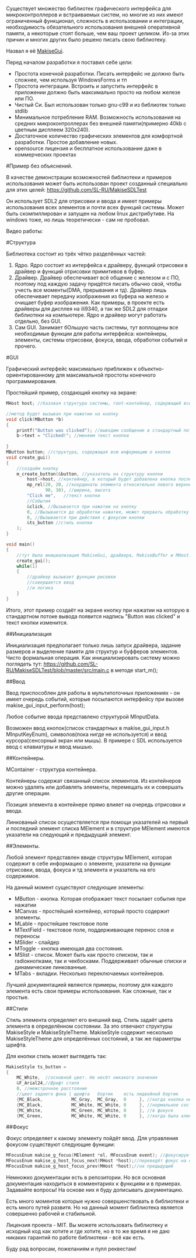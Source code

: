 Существует множество библиотек графического интерфейса для микроконтроллеров и встраиваемых систем, но многие из них имеют ограниченный функционал, сложность в использовании и интеграции, необходимость обязательного использования внешней оперативной памяти, а некоторые стоят больше, чем ваш проект целиком. Из-за этих причин и многих других было решено писать свою библиотеку.

Назвал я её [MakiseGui](https://github.com/SL-RU/MakiseGUI).
 <habracut/>

Перед началом разработки я поставил себе цели:
* Простота конечной разработки. Писать интерфейс не должно быть сложнее, чем используя WindowsForms и тп
* Простота интеграции. Встроить и запустить интерфейс в приложении должно быть максимально просто на любом железе или ПО.
* Чистый Си. Был использован только gnu-c99 и из библиотек только stdlib
* Минимальное потребление RAM. Возможность использования на средних микроконтроллерах без внешней памяти(примерно 40kb с цветным дисплеем 320х240).
* Достаточное количество графических элементов для комфортной разработки. Простое добавление новых.
* opensource лицензия и бесплатное использование даже в коммерческих проектах


#Пример без объяснений.

В качестве демонстрации возможностей библиотеки и примеров использования может быть использован проект созданный специально для этих целей: https://github.com/SL-RU/MakiseSDLTest 

Он использует SDL2 для отрисовки и ввода и имеет примеры использования всех элементов и почти всех функций системы. Может быть скомпиллирован и запущен на любом linux дистрибутиве. На windows тоже, но лишь теоретически - сам не пробовал.

Видео работы:


#Структура

Библиотека состоит из трёх чётко разделённых частей: 

1) Ядро. Ядро состоит из интерфейса к драйверу, функций отрисовки в драйвер и функций отрисовки примитивов в буфер.
2) Драйвер. Драйвер обеспечивает всё общение с железом и с ПО, поэтому под каждую задачу придётся писать обычно свой, чтобы учесть все моменты(DMA, прерывания и тд). Драйвер лишь обеспечивает передачу изображения из буфера на железо и очищает буфер изображения. Как примеры, в проекте есть драйверы для дисплея на ili9340, а так же SDL2 для отладки библиотеки на компьютере. Ядро и драйвер могут работать отдельно, без GUI.
3) Сам GUI. Занимает бОльшую часть системы, тут воплощены все необходимые функции для работы интерфейса: контейнеры, элементы, системы отрисовки, фокуса, ввода, обработки событий и прочего.

#GUI

Графический интерфейс максимально приближен к объектно-ориентированному для максимальной простоты конечного программирования.

Простейший пример, создающий кнопку на экране:
```C
MHost host; //базовая структура системы, root-контейнер, содержащий все другие контейнеры и элементы.

//метод будет вызыван при нажатии на кнопку
void click(MButton *b)
{
	printf("Button was clicked"); //выводим сообщение в стандартный поток
	b->text = "Clicked!"; //меняем текст кнопки
	
}
MButton button; //структура, содержащая всю информацию о кнопке
void create_gui()
{
	//создаём кнопку
	m_create_button(&button, //указатель на структуру кнопки
		host->host, //контейнер, в который будет добавлена кнопка после создания. В данном случае это контейнер MHost'a
		mp_rel(20, 20, //координаты элемента относительно левого верхнего угла
		       90, 30), //ширина, высота
		"Click me",   //текст кнопки
		//События
		&click, //Вызывается при нажатии на кнопку
		0, //Вызывается до обработки нажатия, может прервать обработку нажатия
		0, //Вызывается при действия с фокусом кнопки
		&ts_button //стиль кнопки
	);
}

void main()
{
	//тут была инициализация MakiseGui, драйвера, MakiseBuffer и MHost. Запуск драйвера.
	create_gui();
	while(1)
	{
		//драйвер вызывает функции рисовки
		//совершается ввод
		//и логика
	}
}

```

Итого, этот пример создаёт на экране кнопку при нажатии на которую в стандартном потоке вывода появится надпись "Button was clicked" и текст кнопки изменится.


##Инициализация

Инициализация предполагает только лишь запуск драйвера, задание размеров и выделение памяти для структур и буфферов элементов. Чисто формальная операция. Как инициализировать систему можно поглядеть тут: https://github.com/SL-RU/MakiseSDLTest/blob/master/src/main.c в методе start\_m();

##Ввод

Ввод приспособлен для работы в мультипоточных приложениях - он имеет очередь событий, которые посылаются интерфейсу при вызове makise\_gui\_input_perform(host);

Любое событие ввода представлено структурой MInputData. 

Возможен ввод кнопок(список стандартных в makise\_gui\_input.h MInputKeyEnum), символов(пока нигде не используется) и ввод курсора(сенсорный экран или мышь). В примере с SDL используется ввод с клавиатуры и ввод мышью.

##Контейнеры.

MContainer - структура контейнера. 

Контейнеры содержат связанный список элементов. Из контейнеров можно удалять или добавлять элементы, перемещать их и совершать другие операции. 

Позиция элемента в контейнере прямо влияет на очередь отрисовки и ввода.

Линкованый список осуществляется при помощи указателей на первый и последний элемент списка MElement и в структуре MElement имеются указатели на следующий и предыдущий элемент.

##Элементы.

Любой элемент представлен ввиде структуры MElement, которая содержит в себе информацию о элементе, указатели на функции отрисовки, ввода, фокуса и тд элемента и указатель на его содержимое.

На данный момент существуют следующие элементы:

* MButton - кнопка. Которая отображает текст посылает события при нажатии
* MCanvas - простейший контейнер, который просто содержит элементы.
* MLable - простейшее текстовое поле
* MTextField - текстовое поле, поддерживающее перенос слов и переносы
* MSlider - слайдер
* MToggle - кнопка имеющая два состояния.
* MSlist - список. Может быть как просто списком, так и radioкнопками, так и чекбосками. Поддерживает обычные списки и динамические линкованные.
* MTabs - вкладки. Несколько переключаемых контейнеров.

Лучшей документацией являются примеры, поэтому для каждого элемента есть свои примеры использования. Как сложные, так и простые.

##Стили

Стиль элемента определяет его внешний вид. Cтиль задаёт цвета элемента в определённом состоянии. За это отвечают структуры MakiseStyle и MakiseStyleTheme. MakiseStyle содержит несколько MakiseStyleTheme для определённых состояний, а так же параметры шрифта.

Для кнопки стиль может выглядеть так:

```C
MakiseStyle ts_button =
{
    MC_White,  //основной цвет. Не несёт никакого значения
    &F_Arial24,//Шрифт стиля
    0, //межстрочное расстояние
    //цвет заднего фона | шрифта   бортик    есть лидвойной бортик
    {MC_Black,           MC_Gray,  MC_Gray,  0     }, //когда кнопка не активна
    {MC_Black,           MC_White, MC_White, 0     }, //нормальное состояние
	{MC_White,           MC_Green, MC_White, 0     }, //в фокусе
	{MC_Green,           MC_White, MC_White, 0     }, //когда была кликнута
```

##Фокус

Фокус определяет к какому элементу пойдёт ввод. Для управления фокусом существуют следующие функции:

```C
MFocusEnum makise_g_focus(MElement *el, MFocusEnum event); //фокусирует или расфокусирует нужный элемент
MFocusEnum makise_g_host_focus_next(MHost *host);//переведёт фокус на следующий по очереди элемент
MFocusEnum makise_g_host_focus_prev(MHost *host);//на предыдущий
```

Немножко документации есть в репозитории. Но вся основная документация находиться в комментариях к функциям и в примерах. Задавайте вопросы! На основе них я буду дописывать документацию. 

Есть много моментов которые нужно совершенствовать в библиотеки и есть много путей развитя. Но на данный момент библиотека является совершенно рабочей и стабильной.

Лицензия проекта - MIT. Вы можете использовать библиотеку и исходный код как хотите и где хотите, но в то же время я не даю никаких гарантий по работе библиотеки - всё как есть.

Буду рад вопросам, пожеланиям и пулл реквестам!
